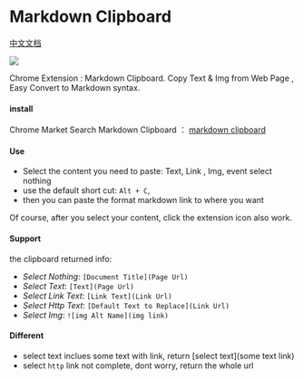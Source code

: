 # Markdown Clipboard

[中文文档](./READMECN.md)

![](http://ww1.sinaimg.cn/large/63885f75ly1fsctxgmb3ej203k03k0si.jpg)

Chrome Extension : Markdown Clipboard. 
Copy Text & Img from Web Page , Easy Convert to Markdown syntax.



#### install

Chrome Market Search Markdown Clipboard ： [markdown clipboard](https://chrome.google.com/webstore/detail/markdown-clipboard/kiieboeeejffbjnfejfjphoigfdiiadh?hl=zh-CN)


#### Use

* Select the content you need to paste: Text, Link , Img, event select nothing
* use the default short cut: `Alt + C`,
* then you can paste the format markdown link to where you want

Of course,  after you select your content, click the extension icon also work.

#### Support
the clipboard returned info:

* *Select Nothing*: `[Document Title](Page Url)`
* *Select Text*: `[Text](Page Url)`
* *Select Link Text*: `[Link Text](Link Url)`
* *Select Http Text*: `[Default Text to Replace](Link Url)`
* *Select Img*: `![img Alt Name](img link)`

#### Different
* select text inclues some text with link, return [select text](some text link)
* select `http` link not complete, dont worry, return the whole url
